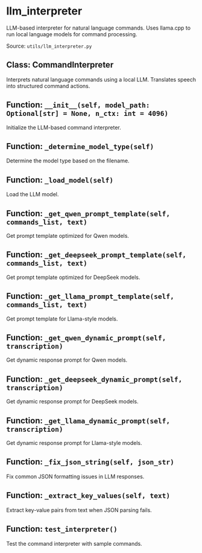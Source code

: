 # llm_interpreter

LLM-based interpreter for natural language commands.
Uses llama.cpp to run local language models for command processing.

Source: `utils/llm_interpreter.py`

## Class: CommandInterpreter

Interprets natural language commands using a local LLM.
    Translates speech into structured command actions.

## Function: `__init__(self, model_path: Optional[str] = None, n_ctx: int = 4096)`

Initialize the LLM-based command interpreter.

## Function: `_determine_model_type(self)`

Determine the model type based on the filename.

## Function: `_load_model(self)`

Load the LLM model.

## Function: `_get_qwen_prompt_template(self, commands_list, text)`

Get prompt template optimized for Qwen models.

## Function: `_get_deepseek_prompt_template(self, commands_list, text)`

Get prompt template optimized for DeepSeek models.

## Function: `_get_llama_prompt_template(self, commands_list, text)`

Get prompt template for Llama-style models.

## Function: `_get_qwen_dynamic_prompt(self, transcription)`

Get dynamic response prompt for Qwen models.

## Function: `_get_deepseek_dynamic_prompt(self, transcription)`

Get dynamic response prompt for DeepSeek models.

## Function: `_get_llama_dynamic_prompt(self, transcription)`

Get dynamic response prompt for Llama-style models.

## Function: `_fix_json_string(self, json_str)`

Fix common JSON formatting issues in LLM responses.

## Function: `_extract_key_values(self, text)`

Extract key-value pairs from text when JSON parsing fails.

## Function: `test_interpreter()`

Test the command interpreter with sample commands.
